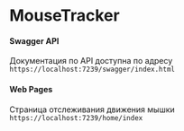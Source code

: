 # MouseTracker
#### Swagger API
Документация по API доступна по адресу `https://localhost:7239/swagger/index.html`
#### Web Pages
Страница отслеживания движения мышки `https://localhost:7239/home/index`
